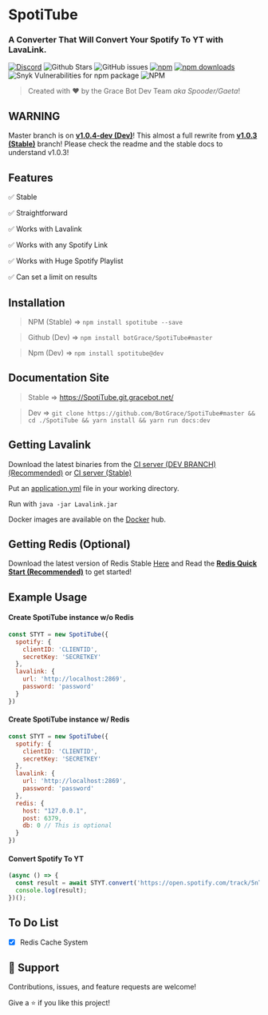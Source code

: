 
# SpotiTube
### A Converter That Will Convert Your Spotify To YT with LavaLink.
[![Discord](https://img.shields.io/discord/469387242767646730?style=flat-square&logo=discord&logoColor=white)](https://discordapp.com/invite/GuGcuwdYwg)
![Github Stars](https://img.shields.io/github/stars/BotGrace/SpotiTube?style=flat-square)
![GitHub issues](https://img.shields.io/github/issues-raw/BotGrace/SpotiTube?style=flat-square)
[![npm](https://img.shields.io/npm/v/spotitube?style=flat-square&maxAge=3600)](https://www.npmjs.com/package/spotitube)
[![npm downloads](https://img.shields.io/npm/dt/spotitube?style=flat-square&maxAge=3600)](https://www.npmjs.com/package/spotitube)
![Snyk Vulnerabilities for npm package](https://img.shields.io/snyk/vulnerabilities/npm/spotitube?style=flat-square&maxAge=3600) 
![NPM](https://img.shields.io/npm/l/spotitube?style=flat-square&maxAge=3600)

> Created with ❤️ by the Grace Bot Dev Team _aka Spooder/Gaeta_!

## **WARNING**
Master branch is on **[v1.0.4-dev (Dev)](https://github.com/BotGrace/SpotiTube/tree/master)**! This almost a full rewrite from **[v1.0.3 (Stable)](https://github.com/BotGrace/SpotiTube/tree/v1.0.3)** branch! Please check the readme and the stable docs to understand v1.0.3!

## Features

✅ Stable

✅ Straightforward

✅ Works with Lavalink

✅ Works with any Spotify Link

✅ Works with Huge Spotify Playlist

✅ Can set a limit on results

## Installation
 
> NPM (Stable) => `npm install spotitube --save`

> Github (Dev) => `npm install botGrace/SpotiTube#master`

> Npm (Dev) => `npm install spotitube@dev`

## Documentation Site

> Stable => https://SpotiTube.git.gracebot.net/

> Dev => `git clone https://github.com/BotGrace/SpotiTube#master && cd ./SpotiTube && yarn install && yarn run docs:dev`

## Getting Lavalink

Download the latest binaries from the [CI server (DEV BRANCH) (Recommended)](https://ci.fredboat.com/viewType.html?buildTypeId=Lavalink_Build&branch_Lavalink=refs%2Fheads%2Fdev&tab=buildTypeStatusDiv&guest=1) or [CI server (Stable)](https://ci.fredboat.com/viewLog.html?buildId=lastSuccessful&buildTypeId=Lavalink_Build&tab=artifacts&guest=1)

Put an [application.yml](https://github.com/freyacodes/Lavalink/blob/master/LavalinkServer/application.yml.example) file in your working directory.

Run with `java -jar Lavalink.jar`

Docker images are available on the [Docker](https://hub.docker.com/r/fredboat/lavalink/) hub.

## Getting Redis (Optional)

Download the latest version of Redis Stable [Here](https://redis.io/download) and  Read the **[Redis Quick Start (Recommended)](https://redis.io/topics/quickstart)** to get started!

## Example Usage

#### Create SpotiTube instance w/o Redis
```js
const STYT = new SpotiTube({
  spotify: {
    clientID: 'CLIENTID',
    secretKey: 'SECRETKEY'
  },
  lavalink: {
    url: 'http://localhost:2869',
    password: 'password'
  }
})
```

#### Create SpotiTube instance w/ Redis
```js
const STYT = new SpotiTube({
  spotify: {
    clientID: 'CLIENTID',
    secretKey: 'SECRETKEY'
  },
  lavalink: {
    url: 'http://localhost:2869',
    password: 'password'
  },
  redis: {
    host: "127.0.0.1",
    post: 6379,
    db: 0 // This is optional
  }
})
```

#### Convert Spotify To YT
```js
(async () => {
  const result = await STYT.convert('https://open.spotify.com/track/5nTtCOCds6I0PHMNtqelas', 15);
  console.log(result);
})();
```

## To Do List

 - [X] Redis Cache System

## 🤝 Support
Contributions, issues, and feature requests are welcome! 

Give a ⭐️ if you like this project!